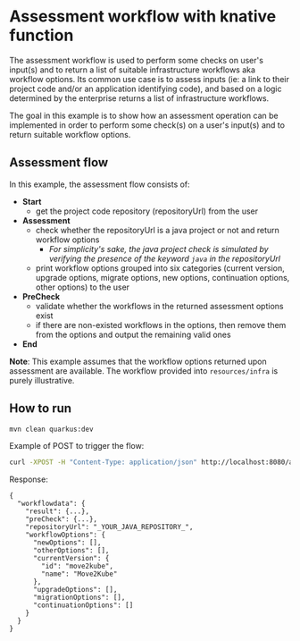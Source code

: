 # Assessment workflow with knative function
The assessment workflow is used to perform some checks on user's input(s) and to return a list of suitable infrastructure workflows aka workflow options. 
Its common use case is to assess inputs (ie: a link to their project code and/or an application identifying code), and based on a logic determined by the enterprise returns a list of infrastructure workflows.

The goal in this example is to show how an assessment operation can be implemented in order to perform some check(s) on a user's input(s) and to return suitable workflow options.

## Assessment flow
In this example, the assessment flow consists of:
- **Start**
  - get the project code repository (repositoryUrl) from the user
- **Assessment**
  - check whether the repositoryUrl is a java project or not and return workflow options
    - _For simplicity's sake, the java project check is simulated by verifying the presence of the keyword `java` in the repositoryUrl_
  - print workflow options grouped into six categories (current version, upgrade options, migrate options, new options, continuation options, other options) to the user
- **PreCheck**
  - validate whether the workflows in the returned assessment options exist
  - if there are non-existed workflows in the options, then remove them from the options and output the remaining valid ones
- **End**

**Note**:
This example assumes that the workflow options returned upon assessment are available.
The workflow provided into `resources/infra` is purely illustrative.

## How to run

```bash
mvn clean quarkus:dev
```

Example of POST to trigger the flow:
```bash
curl -XPOST -H "Content-Type: application/json" http://localhost:8080/assessment-with-kn-function -d '{"repositoryUrl": "_YOUR_JAVA_REPOSITORY_"}'
```

Response:
```
{
  "workflowdata": {
    "result": {...},
    "preCheck": {...},
    "repositoryUrl": "_YOUR_JAVA_REPOSITORY_",
    "workflowOptions": {
      "newOptions": [],
      "otherOptions": [],
      "currentVersion": {
        "id": "move2kube",
        "name": "Move2Kube"
      },
      "upgradeOptions": [],
      "migrationOptions": [],
      "continuationOptions": []
    }
  }
}
```